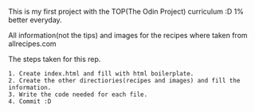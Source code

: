 This is my first project with the TOP(The Odin Project) curriculum :D 1% better everyday. 

All information(not the tips) and images for the recipes where taken from allrecipes.com

The steps taken for this rep.

    1. Create index.html and fill with html boilerplate.
    2. Create the other directiories(recipes and images) and fill the information.
    3. Write the code needed for each file.
    4. Commit :D
